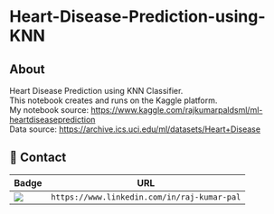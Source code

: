 # Heart-Disease-Prediction-using-KNN

<!-- ABOUT -->
## About
Heart Disease Prediction using KNN Classifier.<br> 
This notebook creates and runs on the Kaggle platform.<br>
My notebook source: https://www.kaggle.com/rajkumarpaldsml/ml-heartdiseaseprediction<br>
Data source: https://archive.ics.uci.edu/ml/datasets/Heart+Disease

## 📱 Contact

Badge | URL
------------ | -------------
<img src="https://img.shields.io/badge/LinkedIn-0077B5?style=for-the-badge&logo=linkedin&logoColor=white" /> | `https://www.linkedin.com/in/raj-kumar-pal`
